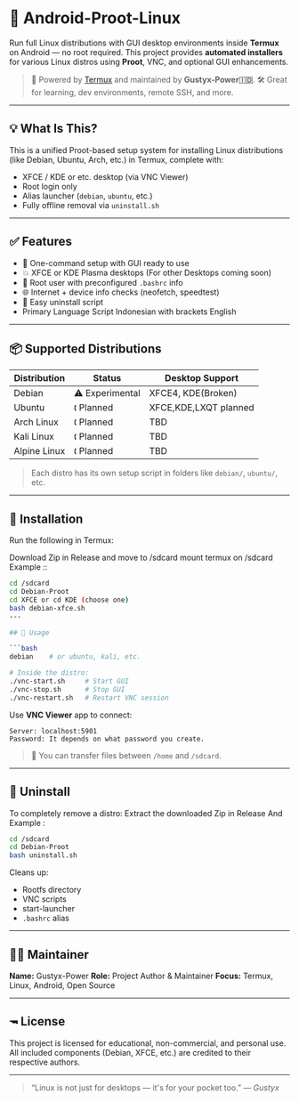 # 🐧 Android-Proot-Linux 

Run full Linux distributions with GUI desktop environments inside **Termux** on Android — no root required.
This project provides **automated installers** for various Linux distros using **Proot**, VNC, and optional GUI enhancements.

> 🎯 Powered by [Termux](https://f-droid.org/en/packages/com.termux/) and maintained by **Gustyx-Power🇮🇩**.
> 🛠️ Great for learning, dev environments, remote SSH, and more.

---

## 💡 What Is This?

This is a unified Proot-based setup system for installing Linux distributions (like Debian, Ubuntu, Arch, etc.) in Termux, complete with:

* XFCE / KDE or etc. desktop (via VNC Viewer)
* Root login only
* Alias launcher (`debian`, `ubuntu`, etc.)
* Fully offline removal via `uninstall.sh`

---

## ✅ Features

* 🧠 One-command setup with GUI ready to use
* 💥 XFCE or KDE Plasma desktops (For other Desktops coming soon)
* 🧰 Root user with preconfigured `.bashrc` info
* 🌐 Internet + device info checks (neofetch, speedtest)
* 🧼 Easy uninstall script
* Primary Language Script Indonesian with brackets English

---

## 📦 Supported Distributions

| Distribution | Status          | Desktop Support |
| ------------ | --------------- | --------------- |
| Debian       | ⚠️ Experimental        | XFCE4, KDE(Broken)       |
| Ubuntu       | 🕻 Planned       | XFCE,KDE,LXQT planned    |
| Arch Linux   | 🕻 Planned      | TBD             |
| Kali Linux   | 🕻 Planned      | TBD             |
| Alpine Linux | 🕻 Planned      | TBD        |

> Each distro has its own setup script in folders like `debian/`, `ubuntu/`, etc.

---

## 📲 Installation

Run the following in Termux:

Download Zip in Release and move to /sdcard
mount termux on /sdcard
Example ::
```bash
cd /sdcard
cd Debian-Proot
cd XFCE or cd KDE (choose one)
bash debian-xfce.sh
---

## 🚀 Usage

```bash
debian    # or ubuntu, kali, etc.

# Inside the distro:
./vnc-start.sh     # Start GUI
./vnc-stop.sh      # Stop GUI
./vnc-restart.sh   # Restart VNC session
```

Use **VNC Viewer** app to connect:

```
Server: localhost:5901
Password: It depends on what password you create.
```

> 📂 You can transfer files between `/home` and `/sdcard`.

---

## 🥹 Uninstall

To completely remove a distro:
Extract the downloaded Zip in Release
And
Example :
```bash
cd /sdcard
cd Debian-Proot
bash uninstall.sh
```

Cleans up:

* Rootfs directory
* VNC scripts
* start-launcher
* `.bashrc` alias

---

## 👨‍🛠️ Maintainer

**Name:** Gustyx-Power
**Role:** Project Author & Maintainer
**Focus:** Termux, Linux, Android, Open Source

---

## 🖚 License

This project is licensed for educational, non-commercial, and personal use.
All included components (Debian, XFCE, etc.) are credited to their respective authors.

---

> “Linux is not just for desktops — it's for your pocket too.”
> — *Gustyx*
